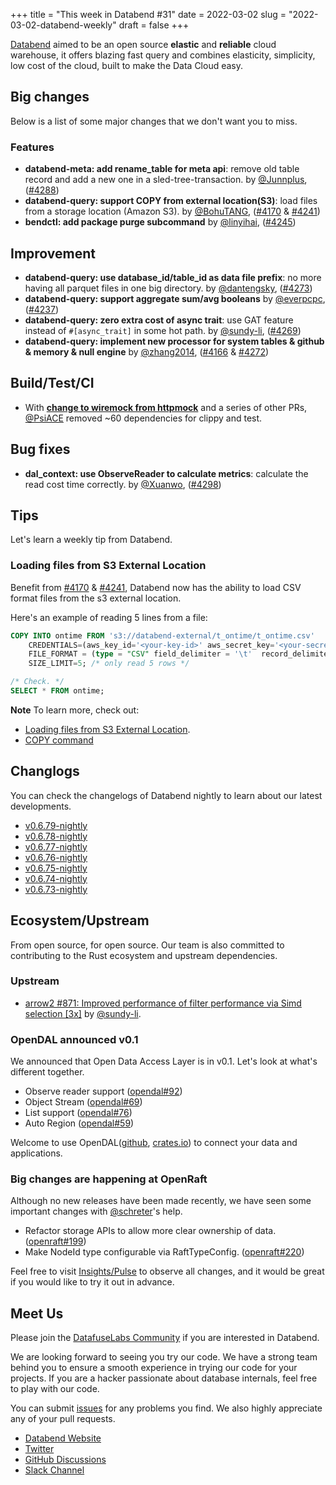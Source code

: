+++
title = "This week in Databend #31"
date = 2022-03-02
slug = "2022-03-02-databend-weekly"
draft = false
+++

[Databend](https://github.com/datafuselabs/databend) aimed to be an open source **elastic** and **reliable** cloud warehouse, it offers blazing fast query and combines elasticity, simplicity, low cost of the cloud, built to make the Data Cloud easy.

## Big changes

Below is a list of some major changes that we don't want you to miss.

### Features

- **databend-meta: add rename_table for meta api**: remove old table record and add a new one in a sled-tree-transaction. by [@Junnplus](https://github.com/Junnplus), ([#4288](https://github.com/datafuselabs/databend/pull/4288))
- **databend-query: support COPY from external location(S3)**: load files from a storage location (Amazon S3). by [@BohuTANG](https://github.com/BohuTANG), ([#4170](https://github.com/datafuselabs/databend/pull/4170) & [#4241](https://github.com/datafuselabs/databend/pull/4241))
- **bendctl: add package purge subcommand** by [@linyihai](https://github.com/linyihai), ([#4245](https://github.com/datafuselabs/databend/pull/4245))

## Improvement

- **databend-query: use database_id/table_id as data file prefix**: no more having all parquet files in one big directory. by [@dantengsky](https://github.com/dantengsky), ([#4273](https://github.com/datafuselabs/databend/pull/4273))
- **databend-query: support aggregate sum/avg booleans** by [@everpcpc](https://github.com/everpcpc), ([#4237](https://github.com/datafuselabs/databend/pull/4237))
- **databend-query: zero extra cost of async trait**: use GAT feature instead of `#[async_trait]` in some hot path. by [@sundy-li](https://github.com/sundy-li), ([#4269](https://github.com/datafuselabs/databend/pull/4269))
- **databend-query: implement new processor for system tables & github & memory & null engine** by [@zhang2014](https://github.com/zhang2014), ([#4166](https://github.com/datafuselabs/databend/pull/4166) & [#4272](https://github.com/datafuselabs/databend/pull/4272))

## Build/Test/CI

- With [**change to wiremock from httpmock**](https://github.com/datafuselabs/databend/pull/4229) and a series of other PRs, [@PsiACE](https://github.com/PsiACE) removed ~60 dependencies for clippy and test.

## Bug fixes

- **dal_context: use ObserveReader to calculate metrics**: calculate the read cost time correctly. by [@Xuanwo](https://github.com/Xuanwo), ([#4298](https://github.com/datafuselabs/databend/pull/4298))

## Tips

Let's learn a weekly tip from Databend.

### Loading files from S3 External Location

Benefit from [#4170](https://github.com/datafuselabs/databend/pull/4170) & [#4241](https://github.com/datafuselabs/databend/pull/4241), Databend now has the ability to load CSV format files from the s3 external location.

Here's an example of reading 5 lines from a file:

```sql
COPY INTO ontime FROM 's3://databend-external/t_ontime/t_ontime.csv'
    CREDENTIALS=(aws_key_id='<your-key-id>' aws_secret_key='<your-secret-key>')
    FILE_FORMAT = (type = "CSV" field_delimiter = '\t'  record_delimiter = '\n' skip_header = 1)
    SIZE_LIMIT=5; /* only read 5 rows */

/* Check. */
SELECT * FROM ontime;
```

**Note** To learn more, check out:

- [Loading files from S3 External Location](https://databend.rs/user/data-loading/loading-from-external-location).
- [COPY command](https://databend.rs/user/sql-statement/dml/dml-copy)

## Changlogs

You can check the changelogs of Databend nightly to learn about our latest developments.

- [v0.6.79-nightly](https://github.com/datafuselabs/databend/releases/tag/v0.6.79-nightly)
- [v0.6.78-nightly](https://github.com/datafuselabs/databend/releases/tag/v0.6.78-nightly)
- [v0.6.77-nightly](https://github.com/datafuselabs/databend/releases/tag/v0.6.77-nightly)
- [v0.6.76-nightly](https://github.com/datafuselabs/databend/releases/tag/v0.6.76-nightly)
- [v0.6.75-nightly](https://github.com/datafuselabs/databend/releases/tag/v0.6.75-nightly)
- [v0.6.74-nightly](https://github.com/datafuselabs/databend/releases/tag/v0.6.74-nightly)
- [v0.6.73-nightly](https://github.com/datafuselabs/databend/releases/tag/v0.6.73-nightly)

## Ecosystem/Upstream

From open source, for open source. Our team is also committed to contributing to the Rust ecosystem and upstream dependencies.

### Upstream

- [arrow2 #871: Improved performance of filter performance via Simd selection [3x]](https://github.com/jorgecarleitao/arrow2/pull/871) by [@sundy-li](https://github.com/sundy-li/).

### OpenDAL announced v0.1

We announced that Open Data Access Layer is in v0.1. Let's look at what's different together.

- Observe reader support ([opendal#92](https://github.com/datafuselabs/opendal/pull/92))
- Object Stream ([opendal#69](https://github.com/datafuselabs/opendal/pull/69))
- List support ([opendal#76](https://github.com/datafuselabs/opendal/pull/76))
- Auto Region ([opendal#59](https://github.com/datafuselabs/opendal/pull/59))

Welcome to use OpenDAL([github](https://github.com/datafuselabs/opendal), [crates.io](https://crates.io/crates/opendal)) to connect your data and applications.

### Big changes are happening at OpenRaft

Although no new releases have been made recently, we have seen some important changes with [@schreter](https://github.com/schreter)'s help.

- Refactor storage APIs to allow more clear ownership of data. ([openraft#199](https://github.com/datafuselabs/openraft/pull/199))
- Make NodeId type configurable via RaftTypeConfig. ([openraft#220](https://github.com/datafuselabs/openraft/pull/220))

Feel free to visit [Insights/Pulse](https://github.com/datafuselabs/openraft/pulse) to observe all changes, and it would be great if you would like to try it out in advance.

## Meet Us

Please join the [DatafuseLabs Community](https://github.com/datafuselabs/) if you are interested in Databend.

We are looking forward to seeing you try our code. We have a strong team behind you to ensure a smooth experience in trying our code for your projects.
If you are a hacker passionate about database internals, feel free to play with our code.

You can submit [issues](https://github.com/datafuselabs/databend/issues) for any problems you find. We also highly appreciate any of your pull requests.

- [Databend Website](https://databend.rs)
- [Twitter](https://twitter.com/Datafuse_Labs)
- [GitHub Discussions](https://github.com/datafuselabs/databend/discussions)
- [Slack Channel](https://link.databend.rs/join-slack)

